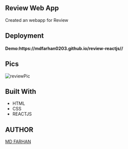 <h2>Review Web App</h2>
<p>Created an webapp for Review </p>

<h2>Deployment</h2>
<h4>Demo:https://mdfarhan0203.github.io/review-reactjs//</h4>

<h2>Pics</h2>



![reviewPic](https://github.com/mdfarhan0203/review-reactjs/assets/50393822/e752d911-c9bb-487c-9193-546c01bf717d)


<h2>Built With</h2>
<ul>
  <li>HTML</li>
  <li>CSS</li>
   <li>REACTJS</li>
</ul>

<h2>AUTHOR</h2>
<a href="https://github.com/mdfarhan0203">MD FARHAN </a>

